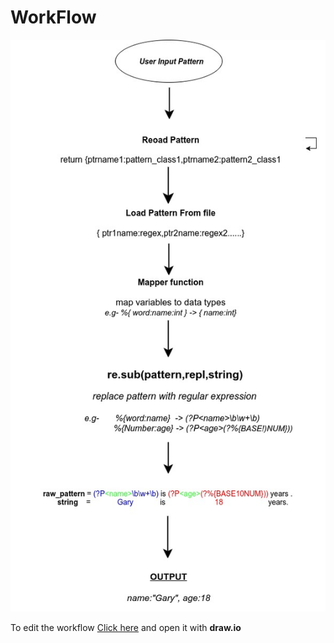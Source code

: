 # WorkFlow

![Workflow](../images/pygrok_workflow.jpg)


To edit the workflow [Click here](https://drive.google.com/open?id=0Bzip6-QFi3R_aE9NS2tZdFc5LUk) and open it with **draw.io**
